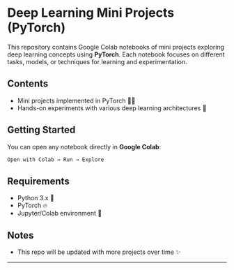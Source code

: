 # Deep Learning Mini Projects (PyTorch)

This repository contains Google Colab notebooks of mini projects exploring deep learning concepts using **PyTorch**. Each notebook focuses on different tasks, models, or techniques for learning and experimentation.

## Contents

* Mini projects implemented in PyTorch 🧑‍💻
* Hands-on experiments with various deep learning architectures 🧠

## Getting Started

You can open any notebook directly in **Google Colab**:

```bash
Open with Colab → Run → Explore
```

## Requirements

* Python 3.x 🐍
* PyTorch 🔥
* Jupyter/Colab environment 📓

## Notes

* This repo will be updated with more projects over time ✨

---


